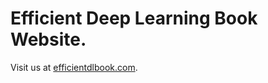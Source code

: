 # Efficient Deep Learning Book Website.


Visit us at [efficientdlbook.com](https://efficientdlbook.com).
